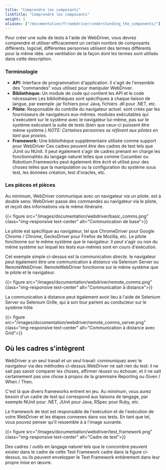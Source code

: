 ```yaml
---
title: "Comprendre les composants"
linkTitle: "Comprendre les composants"
weight: 1
aliases: ["/documentation/fr/webdriver/understanding_the_components/"]
---
```


Pour créer une suite de tests à l'aide de WebDriver, vous devrez comprendre et
utiliser efficacement un certain nombre de composants différents.
logiciel, différentes personnes utilisent des termes différents pour la même idée.
une ventilation de la façon dont les termes sont utilisés dans cette description.

### Terminologie

* **API:** Interface de programmation d'application. Il s'agit de l'ensemble des "commandes"
vous utilisez pour manipuler WebDriver.
* **Bibliothèque:** Un module de code qui contient les API et le code nécessaires
Les bibliothèques sont spécifiques à chaque liaison de langue, par exemple .jar
fichiers pour Java, fichiers .dll pour .NET, etc.
* **Pilote:** Responsable du contrôle du navigateur actuel.
sont créés par les fournisseurs de navigateurs eux-mêmes.
modules exécutables qui s'exécutent sur le système avec le navigateur lui-même,
pas sur le système exécutant la suite de tests (bien que ceux-ci puissent être
même système.) _NOTE: Certaines personnes se réfèrent aux pilotes en tant que proxies._
* **Framework:** Une bibliothèque supplémentaire utilisée comme support pour WebDriver
Ces cadres peuvent être des cadres de test tels que JUnit ou NUnit.
Il peut également s'agir de cadres prenant en charge les fonctionnalités du langage naturel telles que
comme Cucumber ou Robotium.Frameworks peut également être écrit et utilisé pour
des choses telles que la manipulation ou la configuration du système sous test, les données
création, test d'oracles, etc.

### Les pièces et pièces

Au minimum, WebDriver communique avec un navigateur via un pilote.
est à double sens: WebDriver passe des commandes au navigateur via le pilote, et
reçoit des informations via le même itinéraire.

{{< figure src="/images/documentation/webdriver/basic_comms.png" class="img-responsive text-center" alt="Communication de base">}}

Le pilote est spécifique au navigateur, tel que ChromeDriver pour Google
Chrome / Chrome, GeckoDriver pour Firefox de Mozilla, etc. Le pilote fonctionne sur
le même système que le navigateur. Il peut s'agir ou non du même système sur lequel
les tests eux-mêmes sont en cours d'exécution.

Cet exemple simple ci-dessus est la communication _directe_.
le navigateur peut également être une communication à _distance_ via Selenium Server ou
RemoteWebDriver. RemoteWebDriver fonctionne sur le même système que le pilote
et le navigateur.

{{< figure src="/images/documentation/webdriver/remote_comms.png" class="img-responsive text-center" alt="Communication à distance">}}

La communication à distance peut également avoir lieu à l'aide de Selenium Server ou Selenium
Grille, qui à son tour parlent au conducteur sur le système hôte

{{< figure src="/images/documentation/webdriver/remote_comms_server.png" class="img-responsive text-center" alt="Communication à distance avec Grid">}}

## Où les cadres s'intègrent

WebDriver a un seul travail et un seul travail: communiquez avec le navigateur via
des méthodes ci-dessus.WebDriver ne sait rien du test: il ne sait pas
savoir comparer les choses, affirmer réussir ou échouer, et il ne sait certainement pas
une chose à propos de la grammaire Reporting ou Given / When / Then.

C'est là que divers frameworks entrent en jeu. Au minimum, vous aurez besoin d'un
cadre de test qui correspond aux liaisons de langage, par exemple NUnit pour .NET, JUnit
pour Java, RSpec pour Ruby, etc.

Le framework de test est responsable de l'exécution et de l'exécution de votre WebDriver
et les étapes connexes dans vos tests. En tant que tel, vous pouvez penser qu'il ressemble à
à l'image suivante.

{{< figure src="/images/documentation/webdriver/test_framework.png" class="img-responsive text-center" alt="Cadre de test">}}

Des cadres / outils en langage naturel tels que le concombre peuvent exister dans le cadre de cette
Test Framework cadre dans la figure ci-dessus, ou ils peuvent envelopper le Test Framework
entièrement dans leur propre mise en œuvre.
